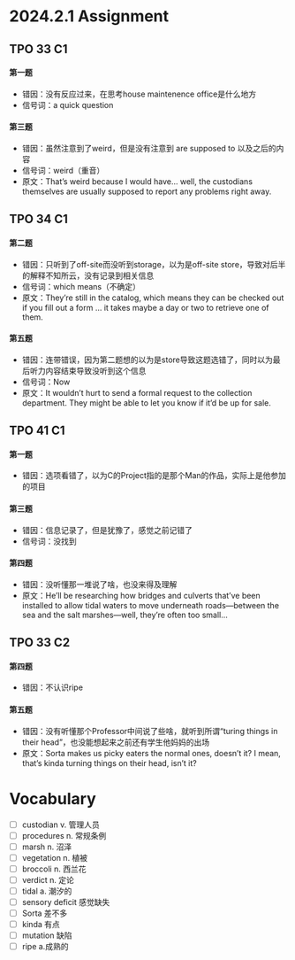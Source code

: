 # 2024.2.1 Assignment

## TPO 33 C1

#### 第一题

* 错因：没有反应过来，在思考house maintenence office是什么地方
* 信号词：a quick question

#### 第三题

* 错因：虽然注意到了weird，但是没有注意到 are supposed to 以及之后的内容
* 信号词：weird（重音）
* 原文：That’s weird because I would have… well, the custodians themselves are usually supposed to report any problems right away.

## TPO 34 C1

#### 第二题

* 错因：只听到了off-site而没听到storage，以为是off-site store，导致对后半的解释不知所云，没有记录到相关信息
* 信号词：which means（不确定）
* 原文：They’re still in the catalog, which means they can be checked out if you fill out a form … it takes maybe a day or two to retrieve one of them.

#### 第五题

* 错因：连带错误，因为第二题想的以为是store导致这题选错了，同时以为最后听力内容结束导致没听到这个信息
* 信号词：Now
* 原文：It wouldn’t hurt to send a formal request to the collection department. They might be able to let you know if it’d be up for sale.

## TPO 41 C1

#### 第一题

* 错因：选项看错了，以为C的Project指的是那个Man的作品，实际上是他参加的项目

#### 第三题

* 错因：信息记录了，但是犹豫了，感觉之前记错了
* 信号词：没找到

#### 第四题

* 错因：没听懂那一堆说了啥，也没来得及理解
* 原文：He’ll be researching how bridges and culverts that’ve been installed to allow tidal waters to move underneath roads—between the sea and the salt marshes—well, they’re often too small…

## TPO 33 C2

#### 第四题

* 错因：不认识ripe

#### 第五题

* 错因：没有听懂那个Professor中间说了些啥，就听到所谓“turing things in their head”，也没能想起来之前还有学生他妈妈的出场
* 原文：Sorta makes us picky eaters the normal ones, doesn’t it? I mean, that’s kinda turning things on their head, isn’t it?


# Vocabulary

* [ ] custodian v. 管理人员
* [ ] procedures n. 常规条例
* [ ] marsh n. 沼泽
* [ ] vegetation n. 植被
* [ ] broccoli n. 西兰花
* [ ] verdict n. 定论
* [ ] tidal a. 潮汐的
* [ ] sensory deficit 感觉缺失
* [ ] Sorta 差不多
* [ ] kinda 有点
* [ ] mutation 缺陷
* [ ] ripe a.成熟的
